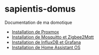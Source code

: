 # sapientis-domus
Documentation de ma domotique


* [Installation de Proxmox](proxmox.md)
* [Installation de Mosquitto et Zigbee2Mqtt](vm_mqtt_z2m.md)
* [Installation de InfluxDB et Grafana](vm_influxdb_grafana.md)
* [Installation de Home Assistant OS](vm_haos.md)